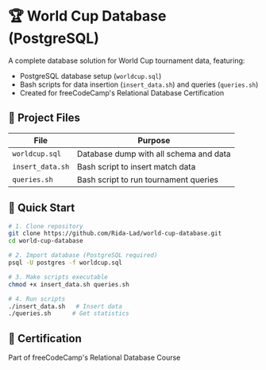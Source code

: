 # 🏆 World Cup Database (PostgreSQL)

A complete database solution for World Cup tournament data, featuring:
- PostgreSQL database setup (`worldcup.sql`)
- Bash scripts for data insertion (`insert_data.sh`) and queries (`queries.sh`)
- Created for freeCodeCamp's Relational Database Certification

## 📂 Project Files
| File | Purpose |
|------|---------|
| `worldcup.sql` | Database dump with all schema and data |
| `insert_data.sh` | Bash script to insert match data |
| `queries.sh` | Bash script to run tournament queries |

## 🚀 Quick Start
```bash
# 1. Clone repository
git clone https://github.com/Rida-Lad/world-cup-database.git
cd world-cup-database

# 2. Import database (PostgreSQL required)
psql -U postgres -f worldcup.sql

# 3. Make scripts executable
chmod +x insert_data.sh queries.sh

# 4. Run scripts
./insert_data.sh   # Insert data
./queries.sh      # Get statistics
```
## 📜 Certification
Part of freeCodeCamp's Relational Database Course
